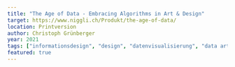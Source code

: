 ```yaml
---
title: "The Age of Data - Embracing Algorithms in Art & Design"
target: https://www.niggli.ch/Produkt/the-age-of-data/
location: Printversion
author: Christoph Grünberger
year: 2021
tags: ["informationsdesign", "design", "datenvisualisierung", "data art"]
featured: true
---
```


